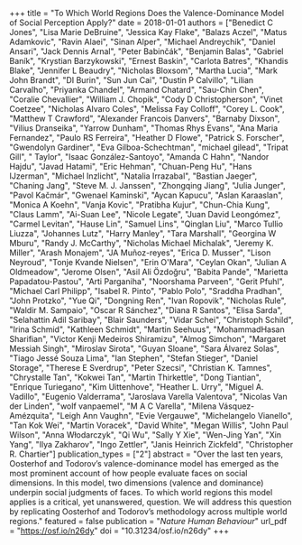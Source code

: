 +++
title = "To Which World Regions Does the Valence-Dominance Model of Social Perception Apply?"
date = 2018-01-01
authors = ["Benedict C Jones", "Lisa Marie DeBruine", "Jessica Kay Flake", "Balazs Aczel", "Matus Adamkovic", "Ravin Alaei", "Sinan Alper", "Michael Andreychik", "Daniel Ansari", "Jack Dennis Arnal", "Peter Babinčák", "Benjamin Balas", "Gabriel Baník", "Krystian Barzykowski", "Ernest Baskin", "Carlota Batres", "Khandis Blake", "Jennifer L Beaudry", "Nicholas Bloxsom", "Martha Lucia", "Mark John Brandt", "DI Burin", "Sun Jun Cai", "Dustin P Calvillo", "Lilian Carvalho", "Priyanka Chandel", "Armand Chatard", "Sau-Chin Chen", "Coralie Chevallier", "William J. Chopik", "Cody D Christopherson", "Vinet Coetzee", "Nicholas Alvaro Coles", "Melissa Fay Colloff", "Corey L. Cook", "Matthew T Crawford", "Alexander Francois Danvers", "Barnaby Dixson", "Vilius Dranseika", "Yarrow Dunham", "Thomas Rhys Evans", "Ana Maria Fernandez", "Paulo RS Ferreira", "Heather D Flowe", "Patrick S. Forscher", "Gwendolyn Gardiner", "Eva Gilboa-Schechtman", "michael gilead", "Tripat Gill", " Taylor", "Isaac González-Santoyo", "Amanda C Hahn", "Nandor Hajdu", "Javad Hatami", "Eric Hehman", "Chuan-Peng Hu", "Hans IJzerman", "Michael Inzlicht", "Natalia Irrazabal", "Bastian Jaeger", "Chaning Jang", "Steve M. J. Janssen", "Zhongqing Jiang", "Julia Junger", "Pavol Kačmár", "Gwenael Kaminski", "Aycan Kapucu", "Aslan Karaaslan", "Monica A Koehn", "Vanja Kovic", "Pratibha Kujur", "Chun-Chia Kung", "Claus Lamm", "Ai-Suan Lee", "Nicole Legate", "Juan David Leongómez", "Carmel Levitan", "Hause Lin", "Samuel Lins", "Qinglan Liu", "Marco Tullio Liuzza", "Johannes Lutz", "Harry Manley", "Tara Marshall", "Georgina W Mburu", "Randy J. McCarthy", "Nicholas Michael Michalak", "Jeremy K. Miller", "Arash Monajem", "JA Muñoz-reyes", "Erica D. Musser", "Lison Neyroud", "Tonje Kvande Nielsen", "Erin O'Mara", "Ceylan Okan", "Julian A Oldmeadow", "Jerome Olsen", "Asil Ali Özdoğru", "Babita Pande", "Marietta Papadatou-Pastou", "Arti Parganiha", "Noorshama Parveen", "Gerit Pfuhl", "Michael Carl Philipp", "Isabel R. Pinto", "Pablo Polo", "Sraddha Pradhan", "John Protzko", "Yue Qi", "Dongning Ren", "Ivan Ropovik", "Nicholas Rule", "Waldir M. Sampaio", "Oscar R Sánchez", "Diana R Santos", "Elisa Sarda", "Selahattin Adil Saribay", "Blair Saunders", "Vidar Schei", "Christoph Schild", "Irina Schmid", "Kathleen Schmidt", "Martin Seehuus", "MohammadHasan Sharifian", "Victor Kenji Medeiros Shiramizu", "Almog Simchon", "Margaret Messiah Singh", "Miroslav Sirota", "Guyan Sloane", "Sara Álvarez Solas", "Tiago Jessé Souza Lima", "Ian Stephen", "Stefan Stieger", "Daniel Storage", "Therese E Sverdrup", "Peter Szecsi", "Christian K. Tamnes", "Chrystalle Tan", "Kokwei Tan", "Martin Thirkettle", "Dong Tiantian", "Enrique Turiegano", "Kim Uittenhove", "Heather L. Urry", "Miguel A. Vadillo", "Eugenio Valderrama", "Jaroslava Varella Valentova", "Nicolas Van der Linden", "wolf vanpaemel", "M A C Varella", "Milena Vásquez-Amézquita", "Leigh Ann Vaughn", "Evie Vergauwe", "Michelangelo Vianello", "Tan Kok Wei", "Martin Voracek", "David White", "Megan Willis", "John Paul Wilson", "Anna Włodarczyk", "Qi Wu", "Sally Y Xie", "Wen-Jing Yan", "Xin Yang", "Ilya Zakharov", "Ingo Zettler", "Janis Heinrich Zickfeld", "Christopher R. Chartier"]
publication_types = ["2"]
abstract = "Over the last ten years, Oosterhof and Todorov’s valence-dominance model has emerged as the most prominent account of how people evaluate faces on social dimensions. In this model, two dimensions (valence and dominance) underpin social judgments of faces. To which world regions this model applies is a critical, yet unanswered, question. We will address this question by replicating Oosterhof and Todorov’s methodology across multiple world regions."
featured = false
publication = "*Nature Human Behaviour*"
url_pdf = "https://osf.io/n26dy"
doi = "10.31234/osf.io/n26dy"
+++

